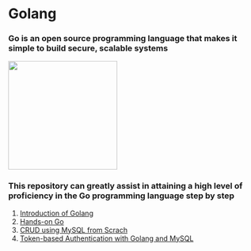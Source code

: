 # Golang

### Go is an open source programming language that makes it simple to build secure, scalable systems

<img src="https://go.dev/images/gophers/motorcycle.svg" height="220px" />

### This repository can greatly assist in attaining a high level of proficiency in the Go programming language step by step

1. [Introduction of Golang](https://github.com/bigben3918/Go-tuto/tree/main/1-intro)
2. [Hands-on Go](https://github.com/bigben3918/Go-tuto/tree/main/2-handson-go)
3. [CRUD using MySQL from Scrach](https://github.com/bigben3918/Go-tuto/tree/main/3-crud-with-mysql)
3. [Token-based Authentication with Golang and MySQL](https://github.com/bigben3918/Go-tuto/tree/main/4-tokenbased-authentication)
